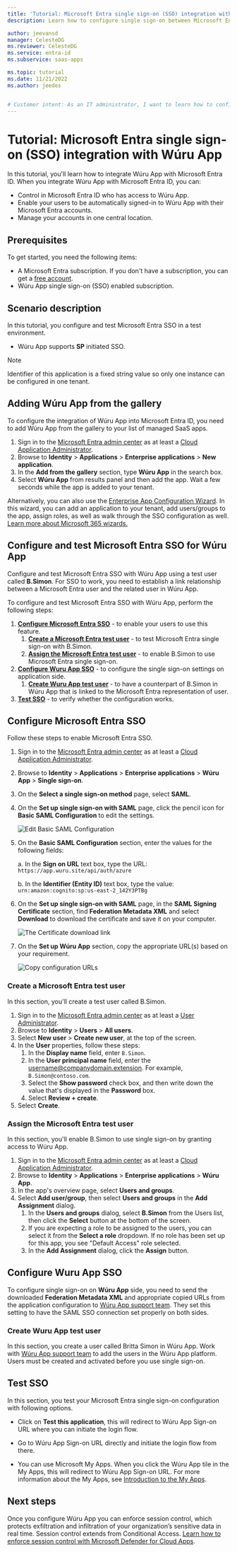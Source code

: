 ```yaml
---
title: 'Tutorial: Microsoft Entra single sign-on (SSO) integration with Wúru App'
description: Learn how to configure single sign-on between Microsoft Entra ID and Wúru App.

author: jeevansd
manager: CelesteDG
ms.reviewer: CelesteDG
ms.service: entra-id
ms.subservice: saas-apps

ms.topic: tutorial
ms.date: 11/21/2022
ms.author: jeedes


# Customer intent: As an IT administrator, I want to learn how to configure single sign-on between Microsoft Entra ID and WÃºru App so that I can control who has access to WÃºru App, enable automatic sign-in with Microsoft Entra accounts, and manage my accounts in one central location.
---
```


# Tutorial: Microsoft Entra single sign-on (SSO) integration with Wúru App

In this tutorial, you'll learn how to integrate Wúru App with Microsoft Entra ID. When you integrate Wúru App with Microsoft Entra ID, you can:

* Control in Microsoft Entra ID who has access to Wúru App.
* Enable your users to be automatically signed-in to Wúru App with their Microsoft Entra accounts.
* Manage your accounts in one central location.

## Prerequisites

To get started, you need the following items:

* A Microsoft Entra subscription. If you don't have a subscription, you can get a [free account](https://azure.microsoft.com/free/).
* Wúru App single sign-on (SSO) enabled subscription.

## Scenario description

In this tutorial, you configure and test Microsoft Entra SSO in a test environment.

* Wúru App supports **SP** initiated SSO.

> [!NOTE]
> Identifier of this application is a fixed string value so only one instance can be configured in one tenant.

## Adding Wúru App from the gallery

To configure the integration of Wúru App into Microsoft Entra ID, you need to add Wúru App from the gallery to your list of managed SaaS apps.

1. Sign in to the [Microsoft Entra admin center](https://entra.microsoft.com) as at least a [Cloud Application Administrator](~/identity/role-based-access-control/permissions-reference.md#cloud-application-administrator).
1. Browse to **Identity** > **Applications** > **Enterprise applications** > **New application**.
1. In the **Add from the gallery** section, type **Wúru App** in the search box.
1. Select **Wúru App** from results panel and then add the app. Wait a few seconds while the app is added to your tenant.

 Alternatively, you can also use the [Enterprise App Configuration Wizard](https://portal.office.com/AdminPortal/home?Q=Docs#/azureadappintegration). In this wizard, you can add an application to your tenant, add users/groups to the app, assign roles, as well as walk through the SSO configuration as well. [Learn more about Microsoft 365 wizards.](/microsoft-365/admin/misc/azure-ad-setup-guides)


<a name='configure-and-test-azure-ad-sso-for-wru-app'></a>

## Configure and test Microsoft Entra SSO for Wúru App

Configure and test Microsoft Entra SSO with Wúru App using a test user called **B.Simon**. For SSO to work, you need to establish a link relationship between a Microsoft Entra user and the related user in Wúru App.

To configure and test Microsoft Entra SSO with Wúru App, perform the following steps:

1. **[Configure Microsoft Entra SSO](#configure-azure-ad-sso)** - to enable your users to use this feature.
    1. **[Create a Microsoft Entra test user](#create-an-azure-ad-test-user)** - to test Microsoft Entra single sign-on with B.Simon.
    1. **[Assign the Microsoft Entra test user](#assign-the-azure-ad-test-user)** - to enable B.Simon to use Microsoft Entra single sign-on.
1. **[Configure Wuru App SSO](#configure-wuru-app-sso)** - to configure the single sign-on settings on application side.
    1. **[Create Wuru App test user](#create-wuru-app-test-user)** - to have a counterpart of B.Simon in Wúru App that is linked to the Microsoft Entra representation of user.
1. **[Test SSO](#test-sso)** - to verify whether the configuration works.

<a name='configure-azure-ad-sso'></a>

## Configure Microsoft Entra SSO

Follow these steps to enable Microsoft Entra SSO.

1. Sign in to the [Microsoft Entra admin center](https://entra.microsoft.com) as at least a [Cloud Application Administrator](~/identity/role-based-access-control/permissions-reference.md#cloud-application-administrator).
1. Browse to **Identity** > **Applications** > **Enterprise applications** > **Wúru App** > **Single sign-on**.
1. On the **Select a single sign-on method** page, select **SAML**.
1. On the **Set up single sign-on with SAML** page, click the pencil icon for **Basic SAML Configuration** to edit the settings.

   ![Edit Basic SAML Configuration](common/edit-urls.png)

1. On the **Basic SAML Configuration** section, enter the values for the following fields:

	a. In the **Sign on URL** text box, type the URL:
    `https://app.wuru.site/api/auth/azure`

    b. In the **Identifier (Entity ID)** text box, type the value:
    `urn:amazon:cognito:sp:us-east-2_142Y3PTBg`

1. On the **Set up single sign-on with SAML** page, in the **SAML Signing Certificate** section,  find **Federation Metadata XML** and select **Download** to download the certificate and save it on your computer.

	![The Certificate download link](common/metadataxml.png)

1. On the **Set up Wúru App** section, copy the appropriate URL(s) based on your requirement.

	![Copy configuration URLs](common/copy-configuration-urls.png)

<a name='create-an-azure-ad-test-user'></a>

### Create a Microsoft Entra test user

In this section, you'll create a test user called B.Simon.

1. Sign in to the [Microsoft Entra admin center](https://entra.microsoft.com) as at least a [User Administrator](~/identity/role-based-access-control/permissions-reference.md#user-administrator).
1. Browse to **Identity** > **Users** > **All users**.
1. Select **New user** > **Create new user**, at the top of the screen.
1. In the **User** properties, follow these steps:
   1. In the **Display name** field, enter `B.Simon`.  
   1. In the **User principal name** field, enter the username@companydomain.extension. For example, `B.Simon@contoso.com`.
   1. Select the **Show password** check box, and then write down the value that's displayed in the **Password** box.
   1. Select **Review + create**.
1. Select **Create**.

<a name='assign-the-azure-ad-test-user'></a>

### Assign the Microsoft Entra test user

In this section, you'll enable B.Simon to use single sign-on by granting access to Wúru App.

1. Sign in to the [Microsoft Entra admin center](https://entra.microsoft.com) as at least a [Cloud Application Administrator](~/identity/role-based-access-control/permissions-reference.md#cloud-application-administrator).
1. Browse to **Identity** > **Applications** > **Enterprise applications** > **Wúru App**.
1. In the app's overview page, select **Users and groups**.
1. Select **Add user/group**, then select **Users and groups** in the **Add Assignment** dialog.
   1. In the **Users and groups** dialog, select **B.Simon** from the Users list, then click the **Select** button at the bottom of the screen.
   1. If you are expecting a role to be assigned to the users, you can select it from the **Select a role** dropdown. If no role has been set up for this app, you see "Default Access" role selected.
   1. In the **Add Assignment** dialog, click the **Assign** button.

## Configure Wuru App SSO

To configure single sign-on on **Wúru App** side, you need to send the downloaded **Federation Metadata XML** and appropriate copied URLs from the application configuration to [Wúru App support team](mailto:contacto@wuru.site). They set this setting to have the SAML SSO connection set properly on both sides.

### Create Wuru App test user

In this section, you create a user called Britta Simon in Wúru App. Work with [Wúru App support team](mailto:contacto@wuru.site) to add the users in the Wúru App platform. Users must be created and activated before you use single sign-on.

## Test SSO 

In this section, you test your Microsoft Entra single sign-on configuration with following options. 

* Click on **Test this application**, this will redirect to Wúru App Sign-on URL where you can initiate the login flow. 

* Go to Wúru App Sign-on URL directly and initiate the login flow from there.

* You can use Microsoft My Apps. When you click the Wúru App tile in the My Apps, this will redirect to Wúru App Sign-on URL. For more information about the My Apps, see [Introduction to the My Apps](https://support.microsoft.com/account-billing/sign-in-and-start-apps-from-the-my-apps-portal-2f3b1bae-0e5a-4a86-a33e-876fbd2a4510).


## Next steps

Once you configure Wúru App you can enforce session control, which protects exfiltration and infiltration of your organization’s sensitive data in real time. Session control extends from Conditional Access. [Learn how to enforce session control with Microsoft Defender for Cloud Apps](/cloud-app-security/proxy-deployment-any-app).
